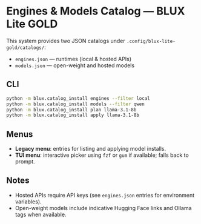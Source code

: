 # Engines & Models Catalog — BLUX Lite GOLD

This system provides two JSON catalogs under `.config/blux-lite-gold/catalogs/`:

- `engines.json` — runtimes (local & hosted APIs)
- `models.json` — open-weight and hosted models

## CLI

```bash
python -m blux.catalog_install engines --filter local
python -m blux.catalog_install models --filter qwen
python -m blux.catalog_install plan llama-3.1-8b
python -m blux.catalog_install apply llama-3.1-8b
```

## Menus

- **Legacy menu**: entries for listing and applying model installs.
- **TUI menu**: interactive picker using `fzf` or `gum` if available; falls back to prompt.

## Notes

- Hosted APIs require API keys (see `engines.json` entries for environment variables).
- Open-weight models include indicative Hugging Face links and Ollama tags when available.